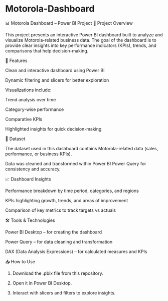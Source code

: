 # Motorola-Dashboard
📊 Motorola Dashboard – Power BI Project
📌 Project Overview

This project presents an interactive Power BI dashboard built to analyze and visualize Motorola-related business data. The goal of the dashboard is to provide clear insights into key performance indicators (KPIs), trends, and comparisons that help decision-making.

🚀 Features

Clean and interactive dashboard using Power BI

Dynamic filtering and slicers for better exploration

Visualizations include:

Trend analysis over time

Category-wise performance

Comparative KPIs

Highlighted insights for quick decision-making

📂 Dataset

The dataset used in this dashboard contains Motorola-related data (sales, performance, or business KPIs).

Data was cleaned and transformed within Power BI Power Query for consistency and accuracy.

📈 Dashboard Insights

Performance breakdown by time period, categories, and regions

KPIs highlighting growth, trends, and areas of improvement

Comparison of key metrics to track targets vs actuals

🛠 Tools & Technologies

Power BI Desktop – for creating the dashboard

Power Query – for data cleaning and transformation

DAX (Data Analysis Expressions) – for calculated measures and KPIs

📥 How to Use

1. Download the .pbix file from this repository.

2. Open it in Power BI Desktop.

3. Interact with slicers and filters to explore insights.
